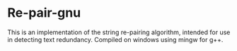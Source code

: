 Re-pair-gnu
===========

This is an implementation of the string re-pairing algorithm, intended for use in detecting text redundancy. Compiled on windows using mingw for g++.